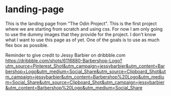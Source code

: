 # landing-page

This is the landing page from "The Odin Project". This is the first project where we are starting from scratch and using css. For now I am only going to use the dummy images that they provide for the project. I don't know what I want to use this page as of yet. One of the goals is to use as much flex box as possible.

Reminder to give credit to Jessy Barbier on dribbble.com
https://dribbble.com/shots/6116880-Barbershop-Logo?utm_source=Pinterest_Shot&utm_campaign=jessybarbier&utm_content=Barbershop+Logo&utm_medium=Social_Share&utm_source=Clipboard_Shot&utm_campaign=jessybarbier&utm_content=Barbershop%20Logo&utm_medium=Social_Share&utm_source=Clipboard_Shot&utm_campaign=jessybarbier&utm_content=Barbershop%20Logo&utm_medium=Social_Share
